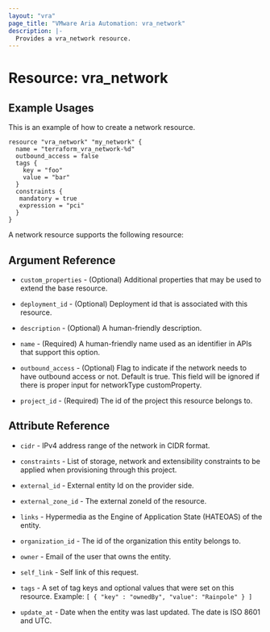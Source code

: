 ```yaml
---
layout: "vra"
page_title: "VMware Aria Automation: vra_network"
description: |-
  Provides a vra_network resource.
---
```


# Resource: vra_network

## Example Usages

This is an example of how to create a network resource.

```hcl
resource "vra_network" "my_network" {
  name = "terraform_vra_network-%d"
  outbound_access = false
  tags {
    key = "foo"
    value = "bar"
  }
  constraints {
   mandatory = true
   expression = "pci"
  }
}
```

A network resource supports the following resource:

## Argument Reference

* `custom_properties` - (Optional) Additional properties that may be used to extend the base resource.

* `deployment_id` - (Optional) Deployment id that is associated with this resource.

* `description` - (Optional) A human-friendly description.

* `name` - (Required) A human-friendly name used as an identifier in APIs that support this option.

* `outbound_access` - (Optional) Flag to indicate if the network needs to have outbound access or not. Default is true. This field will be ignored if there is proper input for networkType customProperty.

* `project_id` - (Required) The id of the project this resource belongs to.

## Attribute Reference

* `cidr` - IPv4 address range of the network in CIDR format.

* `constraints` - List of storage, network and extensibility constraints to be applied when provisioning through this project.

* `external_id` - External entity Id on the provider side.

* `external_zone_id` - The external zoneId of the resource.

* `links` - Hypermedia as the Engine of Application State (HATEOAS) of the entity.

* `organization_id` - The id of the organization this entity belongs to.

* `owner` - Email of the user that owns the entity.

* `self_link` - Self link of this request.

* `tags` - A set of tag keys and optional values that were set on this resource. Example: `[ { "key" : "ownedBy", "value": "Rainpole" } ]`

* `update_at` - Date when the entity was last updated. The date is ISO 8601 and UTC.
